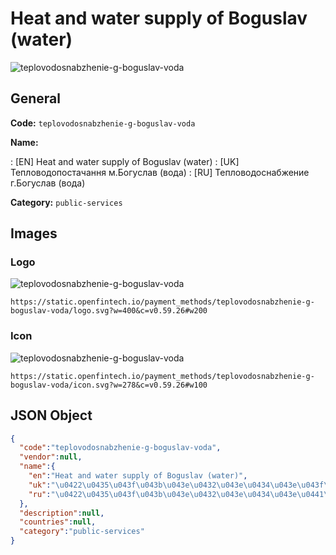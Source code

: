
# Heat and water supply of Boguslav (water) 
![teplovodosnabzhenie-g-boguslav-voda](https://static.openfintech.io/payment_methods/teplovodosnabzhenie-g-boguslav-voda/logo.svg?w=400&c=v0.59.26#w200)  

## General 
**Code:** `teplovodosnabzhenie-g-boguslav-voda` 
 
**Name:** 
 
:	[EN] Heat and water supply of Boguslav (water) 
:	[UK] Тепловодопостачання м.Богуслав (вода) 
:	[RU] Тепловодоснабжение г.Богуслав (вода) 
 
**Category:** `public-services` 
 

## Images 

### Logo 
![teplovodosnabzhenie-g-boguslav-voda](https://static.openfintech.io/payment_methods/teplovodosnabzhenie-g-boguslav-voda/logo.svg?w=400&c=v0.59.26#w200)  

```
https://static.openfintech.io/payment_methods/teplovodosnabzhenie-g-boguslav-voda/logo.svg?w=400&c=v0.59.26#w200
```  

### Icon 
![teplovodosnabzhenie-g-boguslav-voda](https://static.openfintech.io/payment_methods/teplovodosnabzhenie-g-boguslav-voda/icon.svg?w=278&c=v0.59.26#w100)  

```
https://static.openfintech.io/payment_methods/teplovodosnabzhenie-g-boguslav-voda/icon.svg?w=278&c=v0.59.26#w100
```  

## JSON Object 

```json
{
  "code":"teplovodosnabzhenie-g-boguslav-voda",
  "vendor":null,
  "name":{
    "en":"Heat and water supply of Boguslav (water)",
    "uk":"\u0422\u0435\u043f\u043b\u043e\u0432\u043e\u0434\u043e\u043f\u043e\u0441\u0442\u0430\u0447\u0430\u043d\u043d\u044f \u043c.\u0411\u043e\u0433\u0443\u0441\u043b\u0430\u0432 (\u0432\u043e\u0434\u0430)",
    "ru":"\u0422\u0435\u043f\u043b\u043e\u0432\u043e\u0434\u043e\u0441\u043d\u0430\u0431\u0436\u0435\u043d\u0438\u0435 \u0433.\u0411\u043e\u0433\u0443\u0441\u043b\u0430\u0432 (\u0432\u043e\u0434\u0430)"
  },
  "description":null,
  "countries":null,
  "category":"public-services"
}
```  
